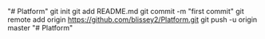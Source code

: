 "# Platform"  git init git add README.md git commit -m "first commit" git remote add origin https://github.com/blissey2/Platform.git git push -u origin master
"# Platform" 

